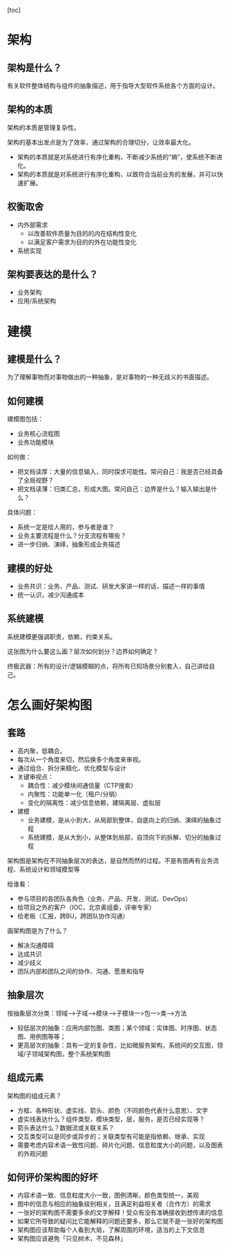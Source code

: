 
[toc]

# 架构

## 架构是什么？

有关软件整体结构与组件的抽象描述，用于指导大型软件系统各个方面的设计。

## 架构的本质

架构的本质是管理复杂性。

架构的基本出发点是为了效率，通过架构的合理切分，让效率最大化。

- 架构的本质就是对系统进行有序化重构，不断减少系统的“熵”，使系统不断进化。
- 架构的本质就是对系统进行有序化重构，以致符合当前业务的发展，并可以快速扩展。

## 权衡取舍

- 内外部需求
  - 以改善软件质量为目的的内在结构性变化
  - 以满足客户需求为目的的外在功能性变化
- 系统实现

## 架构要表达的是什么？

- 业务架构
- 应用/系统架构

# 建模

## 建模是什么？

为了理解事物而对事物做出的一种抽象，是对事物的一种无歧义的书面描述。

## 如何建模

建模图包括：
- 业务核心流程图
- 业务功能模块

如何做：
- 把文档读厚：大量的信息输入，同时探求可能性。常问自己：我是否已经具备了全局视野？
- 把文档读薄：归类汇总，形成大图。常问自己：边界是什么？输入输出是什么？

具体问题：

- 系统一定是给人用的，参与者是谁？
- 业务主要流程是什么？分支流程有哪些？
- 进一步归纳、演绎，抽象形成业务描述

## 建模的好处

- 业务共识：业务、产品、测试、研发大家讲一样的话，描述一样的事情
- 统一认识，减少沟通成本

## 系统建模

系统建模更强调职责，依赖，约束关系。

这张图为什么要这么画？层次如何划分？边界如何确定？

终极武器：所有的设计/逻辑模糊的点，将所有已知场景分别套入，自己讲给自己。

# 怎么画好架构图

## 套路

- 高内聚，低耦合。
- 每次从一个角度来切，然后换多个角度来审视。
- 通过组合、拆分来精化、优化模型与设计
- 关键审视点：
  - 耦合性：减少模块间通信量（CTP搜索）
  - 内聚性：功能单一化（租户/分销）
  - 变化的隔离性：减少信息依赖，建隔离层、虚拟层
- 建模
  - 业务建模，是从小到大，从局部到整体，自底向上的归纳、演绎的抽象过程
  - 系统建模，是从大到小，从整体到局部，自顶向下的拆解、切分的抽象过程

架构图是架构在不同抽象层次的表达，是自然而然的过程。不是有图再有业务流程、系统设计和领域模型等

给谁看：
- 参与项目的各团队各角色（业务、产品、开发、测试、DevOps）
- 给项目之外的客户（IOC，北京奥组委，评审专家）
- 给老板（汇报，跨BU，跨团队协作沟通）

画架构图是为了什么？
- 解决沟通障碍
- 达成共识
- 减少歧义
- 团队内部和团队之间的协作、沟通、愿景和指导

## 抽象层次

按抽象层次分类：领域—>子域—>模块—>子模块一>包一>类—>方法
- 较低层次的抽象：应用内部包图、类图；某个领域：实体图、时序图、状态图、用例图等等；
- 更高层次的抽象：具有一定的复杂性，比如微服务架构，系统间的交互图，领域/子领域架构图，整个系统架构图

## 组成元素

架构图的组成元素？
- 方框、各种形状、虚实线、箭头、颜色（不同颜色代表什么意思）、文字
- 虚实线表达什么？组件类型，模块类型，层，服务，是否已经实现等？
- 箭头表达什么？数据流或关联关系？
- 交互类型可以是同步或异步的；关联类型有可能是指依赖、继承、实现
- 需要考虑内容术语一致性问题、碎片化问题、信息粒度大小的问题，以及图表的外观问题

## 如何评价架构图的好坏

- 内容术语一致、信息粒度大小一致，图例清晰，颜色类型统一，美观
- 图中的信息与相应的抽象级别相关，且满足利益相关者（合作方）的需求
- 一张好的架构图不需要多余的文字解释！受众有没有准确接收到想传递的信息
- 如果它所导致的疑问比它能解释的问题还要多，那么它就不是一张好的架构图
- 架构图应该帮助每个人看到大局，了解周围的环境，适当的上下文信息
- 架构图应该避免「只见树木，不见森林」